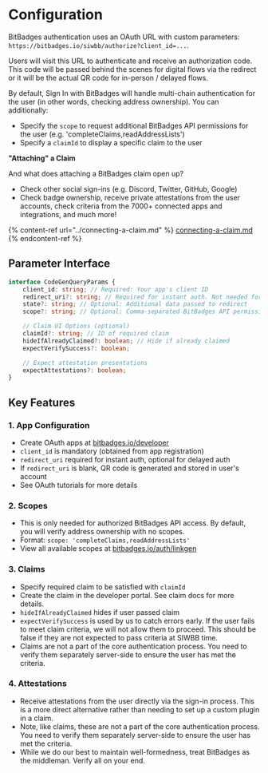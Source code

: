 # Configuration

BitBadges authentication uses an OAuth URL with custom parameters: `https://bitbadges.io/siwbb/authorize?client_id=...`.

Users will visit this URL to authenticate and receive an authorization code. This code will be passed behind the scenes for digital flows via the redirect or it will be the actual QR code for in-person / delayed flows.

By default, Sign In with BitBadges will handle multi-chain authentication for the user (in other words, checking address ownership). You can additionally:

-   Specify the `scope` to request additional BitBadges API permissions for the user (e.g. 'completeClaims,readAddressLists')
-   Specify a `claimId` to display a specific claim to the user

**"Attaching" a Claim**

And what does attaching a BitBadges claim open up?

-   Check other social sign-ins (e.g. Discord, Twitter, GitHub, Google)
-   Check badge ownership, receive private attestations from the user accounts, check criteria from the 7000+ connected apps and integrations, and much more!

{% content-ref url="../connecting-a-claim.md" %}
[connecting-a-claim.md](../connecting-a-claim.md)
{% endcontent-ref %}

## Parameter Interface

```typescript
interface CodeGenQueryParams {
    client_id: string; // Required: Your app's client ID
    redirect_uri?: string; // Required for instant auth. Not needed for QR code auth.
    state?: string; // Optional: Additional data passed to redirect
    scope?: string; // Optional: Comma-separated BitBadges API permission scopes (e.g. 'completeClaims,readAddressLists')

    // Claim UI Options (optional)
    claimId?: string; // ID of required claim
    hideIfAlreadyClaimed?: boolean; // Hide if already claimed
    expectVerifySuccess?: boolean;

    // Expect attestation presentations
    expectAttestations?: boolean;
}
```

## Key Features

### 1. App Configuration

-   Create OAuth apps at [bitbadges.io/developer](https://bitbadges.io/developer)
-   `client_id` is mandatory (obtained from app registration)
-   `redirect_uri` required for instant auth, optional for delayed auth
-   If `redirect_uri` is blank, QR code is generated and stored in user's account
-   See OAuth tutorials for more details

### 2. Scopes

-   This is only needed for authorized BitBadges API access. By default, you will verify address ownership with no scopes.
-   Format: `scope: 'completeClaims,readAddressLists'`
-   View all available scopes at [bitbadges.io/auth/linkgen](https://bitbadges.io/auth/linkgen)

### 3. Claims

-   Specify required claim to be satisfied with `claimId`
-   Create the claim in the developer portal. See claim docs for more details.
-   `hideIfAlreadyClaimed` hides if user passed claim
-   `expectVerifySuccess` is used by us to catch errors early. If the user fails to meet claim criteria, we will not allow them to proceed. This should be false if they are not expected to pass criteria at SIWBB time.
-   Claims are not a part of the core authentication process. You need to verify them separately server-side to ensure the user has met the criteria.

### 4. Attestations

-   Receive attestations from the user directly via the sign-in process. This is a more direct alternative rather than needing to set up a custom plugin in a claim.
-   Note, like claims, these are not a part of the core authentication process. You need to verify them separately server-side to ensure the user has met the criteria.&#x20;
-   While we do our best to maintain well-formedness, treat BitBadges as the middleman. Verify all on your end.
